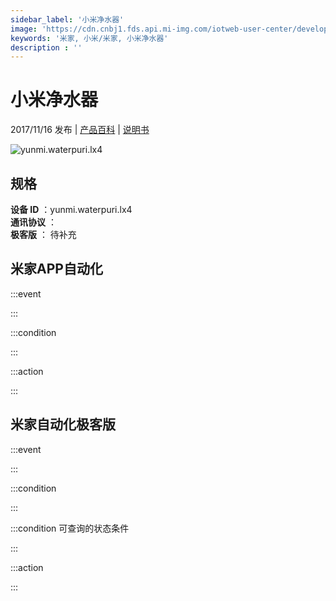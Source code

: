 ```yaml
---
sidebar_label: '小米净水器'
image: 'https://cdn.cnbj1.fds.api.mi-img.com/iotweb-user-center/developer_16791300621329qQ2F7jo.png?GalaxyAccessKeyId=AKVGLQWBOVIRQ3XLEW&Expires=9223372036854775807&Signature=vv4eTkZFghtsdIiQBoy2CLUCcTo='
keywords: '米家, 小米/米家, 小米净水器'
description : ''
---
```

# 小米净水器

2017/11/16 发布 | [产品百科](https://home.mi.com/webapp/content/baike/product/index.html?model=yunmi.waterpuri.lx4/) | [说明书](https://home.mi.com/views/introduction.html?model=yunmi.waterpuri.lx4&region=cn)

![yunmi.waterpuri.lx4](https://cdn.cnbj1.fds.api.mi-img.com/iotweb-user-center/developer_16791300621329qQ2F7jo.png?GalaxyAccessKeyId=AKVGLQWBOVIRQ3XLEW&Expires=9223372036854775807&Signature=vv4eTkZFghtsdIiQBoy2CLUCcTo=)

## 规格  
> 
**设备 ID** ：yunmi.waterpuri.lx4  
**通讯协议** ：  
**极客版**  ： 待补充 


## 米家APP自动化  

:::event  

:::

:::condition  

:::

:::action   

:::

## 米家自动化极客版  

:::event  

:::

:::condition  

:::

:::condition 可查询的状态条件  

:::

:::action  

:::

        

